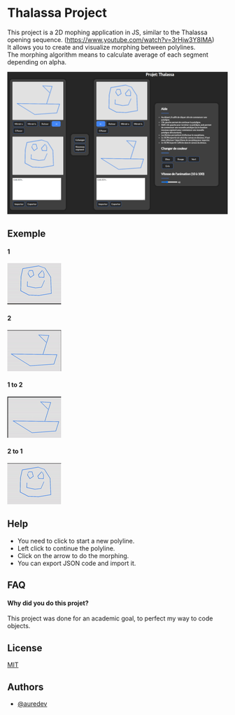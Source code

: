 
# Thalassa Project

This project is a 2D mophing application in JS, similar to the Thalassa opening sequence. (https://www.youtube.com/watch?v=3rHjw3Y8IMA)  
It allows you to create and visualize morphing between polylines.  
The morphing algorithm means to calculate average of each segment depending on alpha.

![alt text](src/thalassa.png?raw=true)

## Exemple

#### 1
![alt text](src/12.gif?raw=true)
#### 2
![alt text](src/21.gif?raw=true)
#### 1 to 2
![alt text](src/2.gif?raw=true)
#### 2 to 1
![alt text](src/1.gif?raw=true)


## Help
* You need to click to start a new polyline.
* Left click to continue the polyline.
* Click on the arrow to do the morphing.
* You can export JSON code and import it.


## FAQ

#### Why did you do this projet?

This project was done for an academic goal, to perfect my way to code objects.


## License

[MIT](https://choosealicense.com/licenses/mit/)


## Authors

- [@auredev](https://www.github.com/aurxdev)

